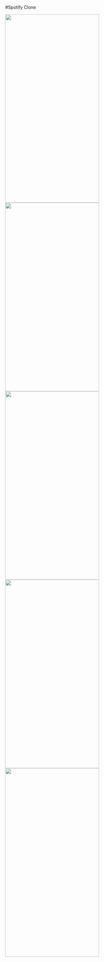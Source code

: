 
#Spotify Clone

<img src="https://github.com/user-attachments/assets/bd024892-dbc3-43b0-b5d9-e6758b131f7e"  width="300" height="600"/>
<img src="https://github.com/user-attachments/assets/276cba4f-300d-47f1-8dff-ad816f285e2f"  width="300" height="600"/>
<img src="https://github.com/user-attachments/assets/5082e432-c062-442a-8873-fafc95d5100a"  width="300" height="600"/>
<img src="https://github.com/user-attachments/assets/6b58448c-8836-4216-a9cc-0e1bc0e8ec2d"  width="300" height="600"/>
<img src="https://github.com/user-attachments/assets/74b81e27-495d-48e4-a949-9c7c2228393c"  width="300" height="600"/>

